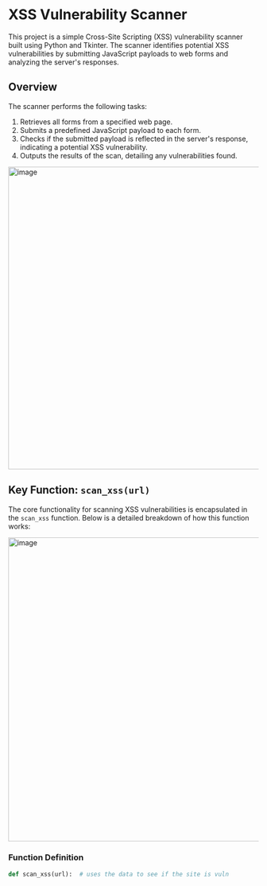 # XSS Vulnerability Scanner

This project is a simple Cross-Site Scripting (XSS) vulnerability scanner built using Python and Tkinter. The scanner identifies potential XSS vulnerabilities by submitting JavaScript payloads to web forms and analyzing the server's responses.

## Overview

The scanner performs the following tasks:
1. Retrieves all forms from a specified web page.
2. Submits a predefined JavaScript payload to each form.
3. Checks if the submitted payload is reflected in the server's response, indicating a potential XSS vulnerability.
4. Outputs the results of the scan, detailing any vulnerabilities found.

<img width="608" alt="image" src="https://github.com/user-attachments/assets/ef8968ac-5554-4e0d-bff5-4125be4a3eec">


## Key Function: `scan_xss(url)`

The core functionality for scanning XSS vulnerabilities is encapsulated in the `scan_xss` function. Below is a detailed breakdown of how this function works:


<img width="611" alt="image" src="https://github.com/user-attachments/assets/eba68943-31e2-499d-9d1f-1561cf63eacb">

### Function Definition
```python
def scan_xss(url):  # uses the data to see if the site is vuln







